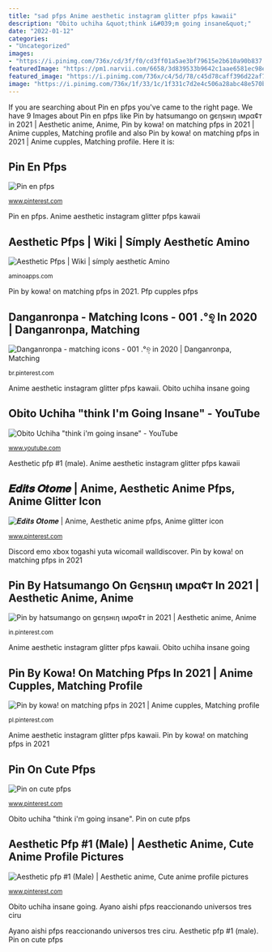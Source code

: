 ```yaml
---
title: "sad pfps Anime aesthetic instagram glitter pfps kawaii"
description: "Obito uchiha &quot;think i&#039;m going insane&quot;"
date: "2022-01-12"
categories:
- "Uncategorized"
images:
- "https://i.pinimg.com/736x/cd/3f/f0/cd3ff01a5ae3bf79615e2b610a90b837.jpg"
featuredImage: "https://pm1.narvii.com/6658/3d839533b9642c1aae6581ec98e35475891db750_hq.jpg"
featured_image: "https://i.pinimg.com/736x/c4/5d/78/c45d78caff396d22af72da1909a9938f.jpg"
image: "https://i.pinimg.com/736x/1f/33/1c/1f331c7d2e4c506a28abc48e570b114c.jpg"
---
```


If you are searching about Pin en pfps you've came to the right page. We have 9 Images about Pin en pfps like Pin by hatsumango on gєηѕнιη ιмρα¢т in 2021 | Aesthetic anime, Anime, Pin by kowa! on matching pfps in 2021 | Anime cupples, Matching profile and also Pin by kowa! on matching pfps in 2021 | Anime cupples, Matching profile. Here it is:

## Pin En Pfps

![Pin en pfps](https://i.pinimg.com/736x/cd/3f/f0/cd3ff01a5ae3bf79615e2b610a90b837.jpg "Obito uchiha insane going")

<small>www.pinterest.com</small>

Pin en pfps. Anime aesthetic instagram glitter pfps kawaii

## Aesthetic Pfps | Wiki | Símply Aesthetíc Amino

![Aesthetic Pfps | Wiki | símply aesthetíc Amino](https://pm1.narvii.com/6658/3d839533b9642c1aae6581ec98e35475891db750_hq.jpg "Pin on cute pfps")

<small>aminoapps.com</small>

Pin by kowa! on matching pfps in 2021. Pfp cupples pfps

## Danganronpa - Matching Icons - 001 .°୭̥ In 2020 | Danganronpa, Matching

![Danganronpa - matching icons - 001 .°୭̥ in 2020 | Danganronpa, Matching](https://i.pinimg.com/736x/e2/91/0d/e2910d0aedac7aea40a1b5c9fb0dcafc.jpg "Pin on cute pfps")

<small>br.pinterest.com</small>

Anime aesthetic instagram glitter pfps kawaii. Obito uchiha insane going

## Obito Uchiha &quot;think I&#039;m Going Insane&quot; - YouTube

![Obito Uchiha &quot;think i&#039;m going insane&quot; - YouTube](https://i.ytimg.com/vi/AR_9PnfE4YM/maxresdefault.jpg "Obito uchiha &quot;think i&#039;m going insane&quot;")

<small>www.youtube.com</small>

Aesthetic pfp #1 (male). Anime aesthetic instagram glitter pfps kawaii

## 𝑬𝒅𝒊𝒕𝒔 𝑶𝒕𝒐𝒎𝒆 | Anime, Aesthetic Anime Pfps, Anime Glitter Icon

![𝑬𝒅𝒊𝒕𝒔 𝑶𝒕𝒐𝒎𝒆 | Anime, Aesthetic anime pfps, Anime glitter icon](https://i.pinimg.com/736x/1f/33/1c/1f331c7d2e4c506a28abc48e570b114c.jpg "Pin en pfps")

<small>www.pinterest.com</small>

Discord emo xbox togashi yuta wicomail walldiscover. Pin by kowa! on matching pfps in 2021

## Pin By Hatsumango On Gєηѕнιη ιмρα¢т In 2021 | Aesthetic Anime, Anime

![Pin by hatsumango on gєηѕнιη ιмρα¢т in 2021 | Aesthetic anime, Anime](https://i.pinimg.com/736x/c4/5d/78/c45d78caff396d22af72da1909a9938f.jpg "Pin by kowa! on matching pfps in 2021")

<small>in.pinterest.com</small>

Anime aesthetic instagram glitter pfps kawaii. Obito uchiha insane going

## Pin By Kowa! On Matching Pfps In 2021 | Anime Cupples, Matching Profile

![Pin by kowa! on matching pfps in 2021 | Anime cupples, Matching profile](https://i.pinimg.com/736x/aa/d2/b6/aad2b6f2fc3956e584b6b8a970dd5eef.jpg "Pin on cute pfps")

<small>pl.pinterest.com</small>

Anime aesthetic instagram glitter pfps kawaii. Pin by kowa! on matching pfps in 2021

## Pin On Cute Pfps

![Pin on cute pfps](https://i.pinimg.com/736x/8b/3f/94/8b3f94ff4e32ae2cbe5809541b21f8dd.jpg "Pin by kowa! on matching pfps in 2021")

<small>www.pinterest.com</small>

Obito uchiha &quot;think i&#039;m going insane&quot;. Pin on cute pfps

## Aesthetic Pfp #1 (Male) | Aesthetic Anime, Cute Anime Profile Pictures

![Aesthetic pfp #1 (Male) | Aesthetic anime, Cute anime profile pictures](https://i.pinimg.com/736x/53/e5/0e/53e50e5daa1b426d420c3437c90cf3dd.jpg "Obito uchiha &quot;think i&#039;m going insane&quot;")

<small>www.pinterest.com</small>

Obito uchiha insane going. Ayano aishi pfps reaccionando universos tres ciru

Ayano aishi pfps reaccionando universos tres ciru. Aesthetic pfp #1 (male). Pin on cute pfps
